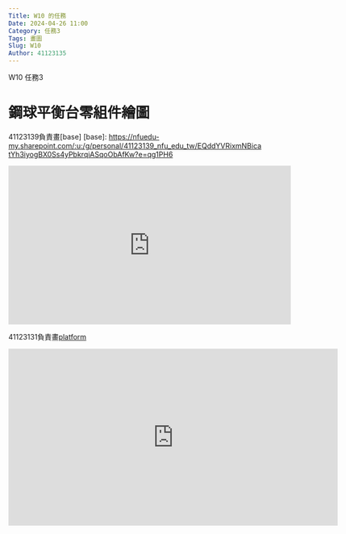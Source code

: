 ```yaml
---
Title: W10 的任務
Date: 2024-04-26 11:00
Category: 任務3
Tags: 畫圖
Slug: W10
Author: 41123135
---
```


W10 任務3

<!-- PELICAN_END_SUMMARY -->

# 鋼球平衡台零組件繪圖
41123139負責畫[base]
[base]: https://nfuedu-my.sharepoint.com/:u:/g/personal/41123139_nfu_edu_tw/EQddYVRixmNBicatYh3iyogBX0Ss4yPbkrqiASqoObAfKw?e=qg1PH6

<iframe width="560" height="315" src="https://www.youtube.com/embed/npBgae2QfhQ?si=aoZp2KOBERmcVlY-" title="YouTube video player" frameborder="0" allow="accelerometer; autoplay; clipboard-write; encrypted-media; gyroscope; picture-in-picture; web-share" referrerpolicy="strict-origin-when-cross-origin" allowfullscreen></iframe>

41123131負責畫[platform](https://nfuedu-my.sharepoint.com/:u:/g/personal/41123131_nfu_edu_tw/EQGoppGu14BEk651TufslQABKJo2sagJtCSFk1J_bxxoLw?e=1EaFdj)

<iframe width="653" height="351" src="https://www.youtube.com/embed/yvoLvFX4Kus" title="platform繪製" frameborder="0" allow="accelerometer; autoplay; clipboard-write; encrypted-media; gyroscope; picture-in-picture; web-share" referrerpolicy="strict-origin-when-cross-origin" allowfullscreen></iframe>



